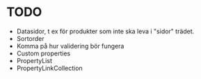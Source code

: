 # TODO

* Datasidor, t ex för produkter som inte ska leva i "sidor" trädet.
* Sortorder
* Komma på hur validering bör fungera
* Custom properties
* PropertyList
* PropertyLinkCollection